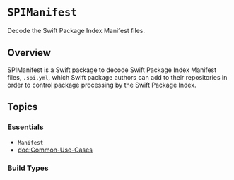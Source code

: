 # ``SPIManifest``

Decode the Swift Package Index Manifest files.

## Overview

SPIManifest is a Swift package to decode Swift Package Index Manifest files, `.spi.yml`, which Swift package authors can add to their repositories in order to control package processing by the Swift Package Index.

## Topics

### Essentials

- ``Manifest``
- <doc:Common-Use-Cases>

### Build Types

